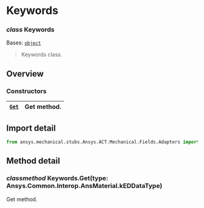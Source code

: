 <a id="keywords"></a>

# Keywords

<a id="Keywords"></a>

### *class* Keywords

Bases: [`object`](https://docs.python.org/3/library/functions.html#object)

> Keywords class.

> <!-- !! processed by numpydoc !! -->

<a id="overview"></a>

## Overview

### Constructors

| [`Get`](#Keywords.Get)   | Get method.   |
|--------------------------|---------------|

<a id="import-detail"></a>

## Import detail

```python
from ansys.mechanical.stubs.Ansys.ACT.Mechanical.Fields.Adapters import Keywords
```

<a id="method-detail"></a>

## Method detail

<a id="Keywords.Get"></a>

### *classmethod* Keywords.Get(type: Ansys.Common.Interop.AnsMaterial.kEDDataType)

Get method.

<!-- !! processed by numpydoc !! -->
